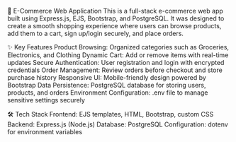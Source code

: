 🛒 E-Commerce Web Application
This is a full-stack e-commerce web app built using Express.js, EJS, Bootstrap, and PostgreSQL. It was designed to create a smooth shopping experience where users can browse products, add them to a cart, sign up/login securely, and place orders.

✨ Key Features
Product Browsing: Organized categories such as Groceries, Electronics, and Clothing
Dynamic Cart: Add or remove items with real-time updates
Secure Authentication: User registration and login with encrypted credentials
Order Management: Review orders before checkout and store purchase history
Responsive UI: Mobile-friendly design powered by Bootstrap
Data Persistence: PostgreSQL database for storing users, products, and orders
Environment Configuration: .env file to manage sensitive settings securely

🛠 Tech Stack
Frontend: EJS templates, HTML, Bootstrap, custom CSS
Backend: Express.js (Node.js)
Database: PostgreSQL
Configuration: dotenv for environment variables
